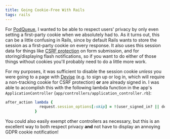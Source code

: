 ```yaml
---
title: Going Cookie-Free With Rails
tags: rails
---
```

For [PodQueue](https://podqueue.fm), I wanted to be able to respect users' privacy by only even setting a first-party cookie when we absolutely had to. As it turns out, this can be a little confusing in Rails, since by default Rails wants to store the session as a first-party cookie on every response. It also uses this session data for things like [CSRF protection](https://en.wikipedia.org/wiki/Cross-site_request_forgery) on form submission, and for storing/displaying flash notifications, so if you want to do either of those things without cookies you'll probably need to do a little more work.

For my purposes, it was sufficient to disable the session cookie *unless* you were going to a page with [Devise](https://github.com/heartcombo/devise) (e.g. to sign up or log in, which will require a non-tracking cookie for CSRF protection) **or** are already signed in. I was able to accomplish this with the following lambda function in the app's `ApplicationController` (`app/controllers/application_controller.rb`):

```ruby
after_action lambda {
               request.session_options[:skip] = !(user_signed_in? || devise_controller?)
             }
```

You could also easily exempt other controllers as necessary, but this is an excellent way to both respect privacy **and** not have to display an annoying GDPR cookie notification!

